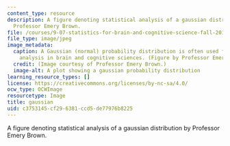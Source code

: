 ```yaml
---
content_type: resource
description: A figure denoting statistical analysis of a gaussian distribution by
  Professor Emery Brown.
file: /courses/9-07-statistics-for-brain-and-cognitive-science-fall-2016/c3753145cf296381ccd5de77976b8225_9-07f16.jpeg
file_type: image/jpeg
image_metadata:
  caption: A Gaussian (normal) probability distribution is often used for statistical
    analysis in brain and cognitive sciences. (Figure by Professor Emery Brown)
  credit: (Image courtesy of Professor Emery Brown.)
  image-alt: A plot showing a gaussian probability distribution
learning_resource_types: []
license: https://creativecommons.org/licenses/by-nc-sa/4.0/
ocw_type: OCWImage
resourcetype: Image
title: gaussian
uid: c3753145-cf29-6381-ccd5-de77976b8225
---
```

A figure denoting statistical analysis of a gaussian distribution by Professor Emery Brown.